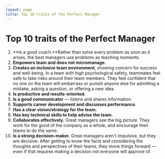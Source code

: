```yaml
---
layout: page
title: Top 10 traits of the Perfect Manager
---
```


# Top 10 traits of the Perfect Manager

1. **Is a good coach.**Rather than solve every problem as soon as it arises, the best managers use problems as teaching moments.
1. **Empowers team and does not micromanage.**
1. **Creates an inclusive team environment**, showing concern for success and well-being. In a team with high psychological safety, teammates feel safe to take risks around their team members. They feel confident that no one on the team will embarrass or punish anyone else for admitting a mistake, asking a question, or offering a new idea.
1. **Is productive and results-oriented.**
1. **Is a good communicator** — listens and shares information.
1. **Supports career development and discusses performance.**
1. **Has a clear vision/strategy for the team.**
1. **Has key technical skills to help advise the team.**
1. **Collaborates effectively.** Great managers see the big picture. They work for the good of the company as a whole, and encourage their teams to do the same.
1. **Is a strong decision-maker.** Great managers aren't impulsive, but they are decisive. After getting to know the facts and considering the thoughts and perspectives of their teams, they move things forward — even if that requires making a decision not everyone will approve of.
